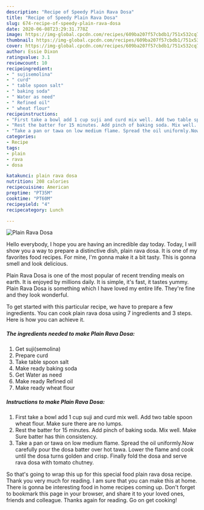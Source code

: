 ```yaml
---
description: "Recipe of Speedy Plain Rava Dosa"
title: "Recipe of Speedy Plain Rava Dosa"
slug: 674-recipe-of-speedy-plain-rava-dosa
date: 2020-06-08T23:29:31.778Z
image: https://img-global.cpcdn.com/recipes/609ba207f57cbdb1/751x532cq70/plain-rava-dosa-recipe-main-photo.jpg
thumbnail: https://img-global.cpcdn.com/recipes/609ba207f57cbdb1/751x532cq70/plain-rava-dosa-recipe-main-photo.jpg
cover: https://img-global.cpcdn.com/recipes/609ba207f57cbdb1/751x532cq70/plain-rava-dosa-recipe-main-photo.jpg
author: Essie Dixon
ratingvalue: 3.1
reviewcount: 10
recipeingredient:
- " sujisemolina"
- " curd"
- " table spoon salt"
- " baking soda"
- " Water as need"
- " Refined oil"
- " wheat flour"
recipeinstructions:
- "First take a bowl add 1 cup suji and curd mix well. Add two table spoon wheat flour. Make sure there are no lumps."
- "Rest the batter for 15 minutes. Add pinch of baking soda. Mix well. Make Sure batter has thin consistency."
- "Take a pan or tawa on low medium flame. Spread the oil uniformly.Now carefully pour the dosa batter over hot tawa. Lower the flame and cook until the dosa turns golden and crisp. Finally fold the dosa and serve rava dosa with tomato chutney."
categories:
- Recipe
tags:
- plain
- rava
- dosa

katakunci: plain rava dosa 
nutrition: 208 calories
recipecuisine: American
preptime: "PT35M"
cooktime: "PT60M"
recipeyield: "4"
recipecategory: Lunch

---
```



![Plain Rava Dosa](https://img-global.cpcdn.com/recipes/609ba207f57cbdb1/751x532cq70/plain-rava-dosa-recipe-main-photo.jpg)

Hello everybody, I hope you are having an incredible day today. Today, I will show you a way to prepare a distinctive dish, plain rava dosa. It is one of my favorites food recipes. For mine, I'm gonna make it a bit tasty. This is gonna smell and look delicious.

Plain Rava Dosa is one of the most popular of recent trending meals on earth. It is enjoyed by millions daily. It is simple, it's fast, it tastes yummy. Plain Rava Dosa is something which I have loved my entire life. They're fine and they look wonderful.




To get started with this particular recipe, we have to prepare a few ingredients. You can cook plain rava dosa using 7 ingredients and 3 steps. Here is how you can achieve it.

<!--inarticleads1-->

##### The ingredients needed to make Plain Rava Dosa:

1. Get  suji(semolina)
1. Prepare  curd
1. Take  table spoon salt
1. Make ready  baking soda
1. Get  Water as need
1. Make ready  Refined oil
1. Make ready  wheat flour




<!--inarticleads2-->

##### Instructions to make Plain Rava Dosa:

1. First take a bowl add 1 cup suji and curd mix well. Add two table spoon wheat flour. Make sure there are no lumps.
1. Rest the batter for 15 minutes. Add pinch of baking soda. Mix well. Make Sure batter has thin consistency.
1. Take a pan or tawa on low medium flame. Spread the oil uniformly.Now carefully pour the dosa batter over hot tawa. Lower the flame and cook until the dosa turns golden and crisp. Finally fold the dosa and serve rava dosa with tomato chutney.




So that's going to wrap this up for this special food plain rava dosa recipe. Thank you very much for reading. I am sure that you can make this at home. There is gonna be interesting food in home recipes coming up. Don't forget to bookmark this page in your browser, and share it to your loved ones, friends and colleague. Thanks again for reading. Go on get cooking!
